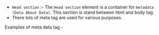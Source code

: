 -   `Head section`   :- The `Head section` element is a container for `metadata (Data About Data)`. This section is stand between html and body tag.
- There lots of meta tag are used for various purposes.

Examples of meta data tag -
